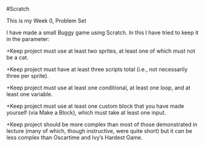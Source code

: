 #Scratch

This is my Week 0, Problem Set

I have made a small Buggy game using Scratch.
In this I have tried to keep it in the parameter:

+Keep project must use at least two sprites, at least one of which must not be a cat.

+Keep project must have at least three scripts total (i.e., not necessarily three per sprite).

+Keep project must use at least one conditional, at least one loop, and at least one variable.

+Keep project must use at least one custom block that you have made yourself (via Make a Block), which must take at least one input.

+Keep project should be more complex than most of those demonstrated in lecture (many of which, though instructive, were quite short) but it can be less complex than Oscartime and Ivy’s Hardest Game.

